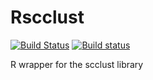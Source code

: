 # Rscclust

[![Build Status](https://travis-ci.org/fsavje/Rscclust.svg?branch=master)](https://travis-ci.org/fsavje/Rscclust)
[![Build status](https://ci.appveyor.com/api/projects/status/5fvj2nm3ssfmsjab/branch/master?svg=true)](https://ci.appveyor.com/project/fsavje/rscclust/branch/master)

R wrapper for the scclust library
